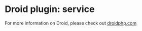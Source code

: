 Droid plugin: service
======================

For more information on Droid, please check out [droidphp.com](http://droidphp.com)
